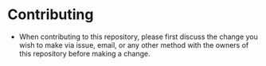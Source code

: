# Contributing

- When contributing to this repository, please first discuss the change you wish to make via issue, email, or any other method with the owners of this repository before making a change.

